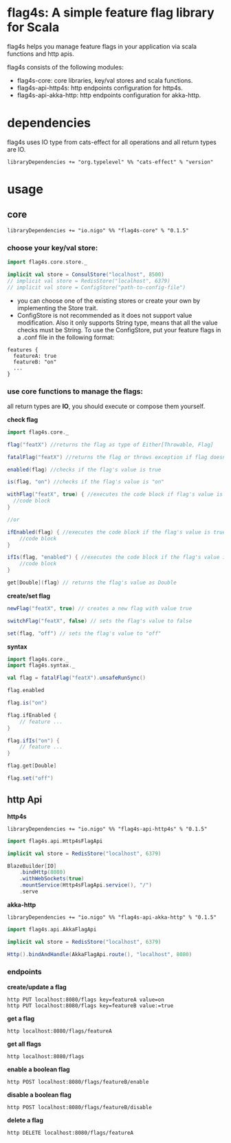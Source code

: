 # flag4s: A simple feature flag library for Scala
flag4s helps you manage feature flags in your application via scala functions and http apis.

flag4s consists of the following modules:
* flag4s-core: core libraries, key/val stores and scala functions.
* flag4s-api-http4s: http endpoints configuration for http4s.
* flag4s-api-akka-http: http endpoints configuration for akka-http.

# dependencies
flag4s uses IO type from cats-effect for all operations and all return types are IO.
```
libraryDependencies += "org.typelevel" %% "cats-effect" % "version"
```
 
# usage

## core
```
libraryDependencies += "io.nigo" %% "flag4s-core" % "0.1.5"
```

### choose your key/val store:
```scala
import flag4s.core.store._

implicit val store = ConsulStore("localhost", 8500)
// implicit val store = RedisStore("localhost", 6379)
// implicit val store = ConfigStore("path-to-config-file")
```

* you can choose one of the existing stores or create your own by implementing the Store trait.
* ConfigStore is not recommended as it does not support value modification. Also it only supports String type, means that all the value checks must be String.
To use the ConfigStore, put your feature flags in a .conf file in the following format:
```
features {
  featureA: true
  featureB: "on"
  ...  
} 
```

### use core functions to manage the flags:

all return types are **IO**, you should execute or compose them yourself.

**check flag**
```scala
import flag4s.core._

flag("featX") //returns the flag as type of Either[Throwable, Flag] 

fatalFlag("featX") //returns the flag or throws exception if flag doesn't exist

enabled(flag) //checks if the flag's value is true

is(flag, "on") //checks if the flag's value is "on"

withFlag("featX", true) { //executes the code block if flag's value is true
  //code block
}

//or

ifEnabled(flag) { //executes the code block if the flag's value is true
    //code block
}

ifIs(flag, "enabled") { //executes the code block if the flag's value is "enabled" 
    //code block
}

get[Double](flag) // returns the flag's value as Double
```

**create/set flag**
```scala
newFlag("featX", true) // creates a new flag with value true

switchFlag("featX", false) // sets the flag's value to false

set(flag, "off") // sets the flag's value to "off"
```

**syntax**
```scala
import flag4s.core._
import flag4s.syntax._

val flag = fatalFlag("featX").unsafeRunSync()

flag.enabled

flag.is("on")

flag.ifEnabled {
    // feature ...
}

flag.ifIs("on") {
    // feature ...
}

flag.get[Double]

flag.set("off")
```

## http Api
**http4s**
```
libraryDependencies += "io.nigo" %% "flag4s-api-http4s" % "0.1.5"
```
```scala
import flag4s.api.Http4sFlagApi

implicit val store = RedisStore("localhost", 6379)

BlazeBuilder[IO]
    .bindHttp(8080)
    .withWebSockets(true)
    .mountService(Http4sFlagApi.service(), "/")
    .serve
```

**akka-http**
```
libraryDependencies += "io.nigo" %% "flag4s-api-akka-http" % "0.1.5"
```
```scala
import flag4s.api.AkkaFlagApi

implicit val store = RedisStore("localhost", 6379)

Http().bindAndHandle(AkkaFlagApi.route(), "localhost", 8080)
```

### endpoints

**create/update a flag**
```
http PUT localhost:8080/flags key=featureA value=on
http PUT localhost:8080/flags key=featureB value:=true
```

**get a flag**
```
http localhost:8080/flags/featureA
```

**get all flags**
```
http localhost:8080/flags
```

**enable a boolean flag**
```
http POST localhost:8080/flags/featureB/enable
```

**disable a boolean flag**
```
http POST localhost:8080/flags/featureB/disable
```

**delete a flag**
```
http DELETE localhost:8080/flags/featureA
```
